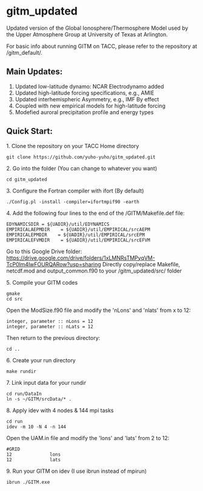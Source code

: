 # gitm_updated
Updated version of the Global Ionosphere/Thermosphere Model used by the Upper Atmosphere Group at University of Texas at Arlington.

For basic info about running GITM on TACC, please refer to the repository at /gitm_default/. 

## Main Updates:

1. Updated low-latitude dynamo: NCAR Electrodynamo added 
2. Updated high-latitude forcing specifications, e.g., AMIE
3. Updated interhemispheric Asymmetry, e.g., IMF By effect
4. Coupled with new empirical models for high-latitude forcing
5. Modefied auroral precipitation profile and energy types

## Quick Start:

1\. Clone the repository on your TACC Home directory

```shell
git clone https://github.com/yuho-yuho/gitm_updated.git
```

2\. Go into the folder (You can change to whatever you want)

```shell
cd gitm_updated
```

3\. Configure the Fortran compiler with ifort (By default)

```shell
./Config.pl -install -compiler=ifortmpif90 -earth
```

4\. Add the following four lines to the end of the /GITM/Makefile.def file:

```shell
EDYNAMICSDIR = ${UADIR}/util/EDYNAMICS
EMPIRICALAEPMDIR    = ${UADIR}/util/EMPIRICAL/srcAEPM
EMPIRICALEPMDIR    = ${UADIR}/util/EMPIRICAL/srcEPM
EMPIRICALEFVMDIR    = ${UADIR}/util/EMPIRICAL/srcEFVM
```

Go to this Google Drive folder: https://drive.google.com/drive/folders/1xLMNRsTMPyqVM-TcP0lm4lwFOURQARow?usp=sharing
Directly copy/replace Makefile, netcdf.mod and output_common.f90 to your /gitm_updated/src/ folder

5\. Compile your GITM codes

```shell
gmake
cd src
```

Open the ModSize.f90 file and modify the 'nLons' and 'nlats' from x to 12:

```shell
integer, parameter :: nLons = 12
integer, parameter :: nLats = 12
```

Then return to the previous directory:

```shell
cd ..
```

6\. Create your run directory

```shell
make rundir
```

7\. Link input data for your rundir

```shell
cd run/DataIn
ln -s ~/GITM/srcData/* .
```

8\. Apply idev with 4 nodes & 144 mpi tasks

```shell
cd run
idev -m 10 -N 4 -n 144
```

Open the UAM.in file and modify the 'lons' and 'lats' from 2 to 12:

```shell
#GRID
12              lons
12              lats
```

9\. Run your GITM on idev (I use ibrun instead of mpirun)

```shell
ibrun ./GITM.exe
```
